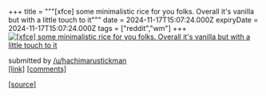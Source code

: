 +++
title = """[xfce] some minimalistic rice for you folks. Overall it's vanilla but with a little touch to it"""
date = 2024-11-17T15:07:24.000Z
expiryDate = 2024-11-17T15:07:24.000Z
tags = ["reddit","wm"]
+++
[![[xfce] some minimalistic rice for you folks. Overall it's vanilla but with a little touch to it](https://preview.redd.it/ekvrmkex8h1e1.png?width=640&crop=smart&auto=webp&s=889f56f3c5b91bf6b47427e7f0ff36cb1086692f "[xfce] some minimalistic rice for you folks. Overall it's vanilla but with a little touch to it")](https://www.reddit.com/r/unixporn/comments/1gtfi5t/xfce_some_minimalistic_rice_for_you_folks_overall/)

submitted by [/u/hachimarustickman](https://www.reddit.com/user/hachimarustickman)  
[\[link\]](https://i.redd.it/ekvrmkex8h1e1.png) [\[comments\]](https://www.reddit.com/r/unixporn/comments/1gtfi5t/xfce_some_minimalistic_rice_for_you_folks_overall/)

[[source]](https://www.reddit.com/r/unixporn/comments/1gtfi5t/xfce_some_minimalistic_rice_for_you_folks_overall/)
